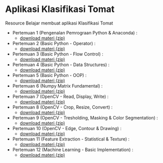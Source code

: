 # Aplikasi Klasifikasi Tomat
Resource Belajar membuat aplikasi Klasifikasi Tomat

- Pertemuan 1 (Pengenalan Pemrograan Python & Anaconda) :
    - [download materi (zip)](https://github.com/Muhammad-Yunus/Materi-Training/raw/main/H.%20Klasifikasi%20Tomat%20-%20OpenCV/01.%20Pengenalan%20Python%20%26%20Anaconda/01.%20Pengenalan%20Python%20%26%20Anaconda.zip)
- Pertemuan 2 (Basic Python - Operator) :
    - [download materi (zip)](https://github.com/Muhammad-Yunus/Materi-Training/raw/main/H.%20Klasifikasi%20Tomat%20-%20OpenCV/02.%20Basic%20Python%20-%20Operator/Basic%20Python%20-%20Operator.zip)
- Pertemuan 3 (Basic Python - Flow Control) :
    - [download materi (zip)](https://github.com/Muhammad-Yunus/Materi-Training/raw/main/H.%20Klasifikasi%20Tomat%20-%20OpenCV/03.%20Basic%20Python%20-%20Flow%20Control/Basic%20Python%20-%20Flow%20Control.zip)
- Pertemuan 4 (Basic Python - Data Structures) :
    - [download materi (zip)](https://github.com/Muhammad-Yunus/Materi-Training/raw/main/H.%20Klasifikasi%20Tomat%20-%20OpenCV/04.%20Basic%20Python%20-%20Data%20Structures/Basic%20Python%20-%20Data%20Structures.zip)
- Pertemuan 5 (Basic Python - OOP) :
    - [download materi (zip)](https://github.com/Muhammad-Yunus/Materi-Training/raw/main/H.%20Klasifikasi%20Tomat%20-%20OpenCV/05.%20Basic%20Python%20-%20OOP/Basic%20Python%20-%20OOP.zip)
- Pertemuan 6 (Numpy Matrix Fundamental) :
    - [download materi (zip)](https://github.com/Muhammad-Yunus/Materi-Training/raw/main/H.%20Klasifikasi%20Tomat%20-%20OpenCV/06.%20Numpy%20Matrix%20Fundamental/06.%20Numpy%20Matrix%20Fundamental.zip)
- Pertemuan 7 (OpenCV - Read, Display, Write) :
    - [download materi (zip)](https://github.com/Muhammad-Yunus/Materi-Training/raw/main/H.%20Klasifikasi%20Tomat%20-%20OpenCV/07.%20OpenCV%20-%20Read%2C%20Display%2C%20Write/07.%20OpenCV%20-%20Read%2C%20Display%2C%20Write.zip)
- Pertemuan 8 (OpenCV - Crop, Resize, Convert) :
    - [download materi (zip)](https://github.com/Muhammad-Yunus/Materi-Training/raw/main/H.%20Klasifikasi%20Tomat%20-%20OpenCV/08.%20OpenCV%20-%20Crop%2C%20Resize%2C%20Convert/08.%20OpenCV%20-%20Crop%2C%20Resize%2C%20Convert%20%26%20Tresholding.zip)
- Pertemuan 9 (OpenCV - Tresholding, Masking & Color Segmentation) :
    - [download materi (zip)](https://github.com/Muhammad-Yunus/Materi-Training/raw/main/H.%20Klasifikasi%20Tomat%20-%20OpenCV/09.%20OpenCV%20-%20Tresholding%2C%20Masking%20%26%20Color%20Segmentation/09.%20OpenCV%20-%20Tresholding%2C%20Masking%20%26%20Color%20Segmentation.zip)
- Pertemuan 10 (OpenCV - Edge, Contour & Drawing) :
    - [download materi (zip)](https://github.com/Muhammad-Yunus/Materi-Training/raw/main/H.%20Klasifikasi%20Tomat%20-%20OpenCV/10.%20OpenCV%20-%20Edge%2C%20Contour%20%26%20Drawing/10.%20OpenCV%20-%20Edge%2C%20Contour%20%26%20Drawing.zip) 
- Pertemuan 11 (Feature Extraction - Statistical & Texture) :
    - [download materi (zip)](https://github.com/Muhammad-Yunus/Materi-Training/raw/main/H.%20Klasifikasi%20Tomat%20-%20OpenCV/11.%20Feature%20Extraction%20-%20Statistical%20%26%20Texture/11.%20Feature%20Extraction%20-%20Statistical%20%26%20Texture.zip) 
- Pertemuan 12 (Machine Learning - Basic Implementation) :
    - [download materi (zip)](https://github.com/Muhammad-Yunus/Materi-Training/raw/main/H.%20Klasifikasi%20Tomat%20-%20OpenCV/12.%20Machine%20Learning%20-%20Basic%20Implementation/12.%20Machine%20Learning%20-%20Basic%20Implementation.zip) 